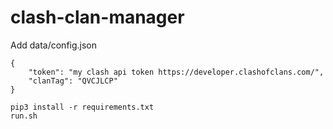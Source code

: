 # clash-clan-manager

Add data/config.json

```
{
	"token": "my clash api token https://developer.clashofclans.com/",
	"clanTag": "QVCJLCP"
}
```

```
pip3 install -r requirements.txt
run.sh
```